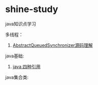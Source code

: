 # shine-study
java知识点学习

多线程：

1) [AbstractQueuedSynchronizer源码理解](https://github.com/BazingaLyn/shine-study/blob/master/src/main/java/com/bazinga/shine/lock/AQS/AQS.md)


java基础:

1) [java 四种引用](https://github.com/BazingaLyn/shine-study/blob/master/src/main/java/com/bazinga/shine/reference/readme.md)


java集合类:
